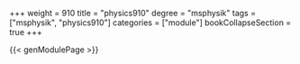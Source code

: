 +++
weight = 910
title = "physics910"
degree = "msphysik"
tags = ["msphysik", "physics910"]
categories = ["module"]
bookCollapseSection = true
+++

{{< genModulePage >}}
